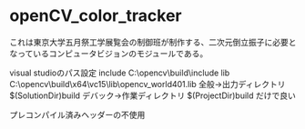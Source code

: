 # openCV_color_tracker
これは東京大学五月祭工学展覧会の制御班が制作する、二次元倒立振子に必要となっているコンピュータビジョンのモジュールである。


visual studioのパス設定
include C:\opencv\build\include
lib C:\opencv\build\x64\vc15\lib\opencv_world401.lib
全般->出力ディレクトリ $(SolutionDir)build
デバック->作業ディレクトリ $(ProjectDir)build
だけで良い

プレコンパイル済みヘッダーの不使用